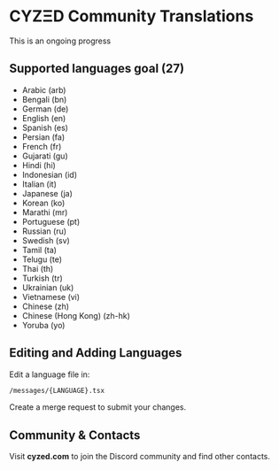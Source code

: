 # CYZΞD Community Translations

This is an ongoing progress

## Supported languages goal (27)

- Arabic (arb)
- Bengali (bn)
- German (de)
- English (en)
- Spanish (es)
- Persian (fa)
- French (fr)
- Gujarati (gu)
- Hindi (hi)
- Indonesian (id)
- Italian (it)
- Japanese (ja)
- Korean (ko)
- Marathi (mr)
- Portuguese (pt)
- Russian (ru)
- Swedish (sv)
- Tamil (ta)
- Telugu (te)
- Thai (th)
- Turkish (tr)
- Ukrainian (uk)
- Vietnamese (vi)
- Chinese (zh)
- Chinese (Hong Kong) (zh-hk)
- Yoruba (yo)

## Editing and Adding Languages

Edit a language file in:

```sh
/messages/{LANGUAGE}.tsx
```

Create a merge request to submit your changes.

## Community & Contacts

Visit **cyzed.com** to join the Discord community and find other contacts.
